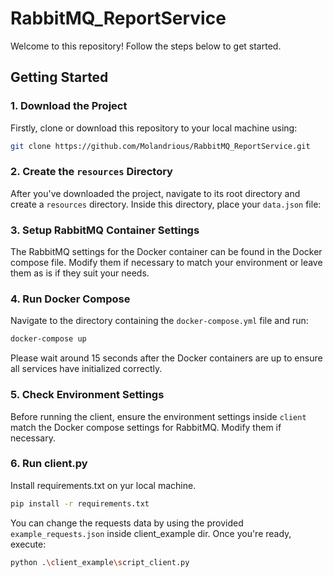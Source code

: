 # RabbitMQ_ReportService

Welcome to this repository! Follow the steps below to get started.

## Getting Started

### 1. Download the Project

Firstly, clone or download this repository to your local machine using:

```bash
git clone https://github.com/Molandrious/RabbitMQ_ReportService.git
```

### 2. Create the `resources` Directory

After you've downloaded the project, navigate to its root directory and create a `resources` directory.
Inside this directory, place your `data.json` file:

### 3. Setup RabbitMQ Container Settings

The RabbitMQ settings for the Docker container can be found in the Docker compose file. Modify them if necessary to match your environment or leave them as is if they suit your needs.

### 4. Run Docker Compose

Navigate to the directory containing the `docker-compose.yml` file and run:

```bash
docker-compose up
```

Please wait around 15 seconds after the Docker containers are up to ensure all services have initialized correctly.

### 5. Check Environment Settings

Before running the client, ensure the environment settings inside `client` match the Docker compose settings for RabbitMQ. Modify them if necessary.

### 6. Run client.py

Install requirements.txt on yur local machine.

```bash
pip install -r requirements.txt
```

You can change the requests data by using the provided `example_requests.json` inside client_example dir. Once you're ready, execute:

```bash
python .\client_example\script_client.py 
```
